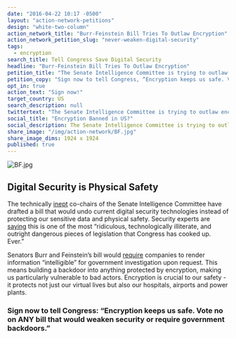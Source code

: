 ```yaml
---
date: "2016-04-22 10:17 -0500"
layout: "action-network-petitions"
design: "white-two-column"
action_network_title: "Burr-Feinstein Bill Tries To Outlaw Encryption"
action_network_petition_slug: "never-weaken-digital-security"
tags:
  - encryption
search_title: Tell Congress Save Digital Security
headline: "Burr-Feinstein Bill Tries To Outlaw Encryption"
petition_title: "The Senate Intelligence Committee is trying to outlaw life-saving security."
petition_copy: "Sign now to tell Congress, “Encryption keeps us safe. Vote no on ANY bill that would weaken security or require government backdoors.”"
opt_in: true
action_text: "Sign now!"
target_country: US
search_description: null
twittertext: "The Senate Intelligence Committee is trying to outlaw encryption. Tell Congress, “Digital security saves lives.”"
social_title: "Encryption Banned in US?"
social_description: The Senate Intelligence Committee is trying to outlaw encryption. Tell Congress to vote NO on any bill that would weaken digital security.
share_image: "/img/action-network/BF.jpg"
share_image_dims: 1924 x 1924
published: true
---
```

![BF.jpg]({{site.baseurl}}/img/action-network/BF.jpg)

## Digital Security is Physical Safety

The technically [inept](http://www.latimes.com/opinion/editorials/la-ed-encryption-back-door-20160420-story.html) co-chairs of the Senate Intelligence Committee have drafted a bill that would undo current digital security technologies instead of protecting our sensitive data and physical safety. Security experts are [saying](http://www.wired.com/2016/04/senates-draft-encryption-bill-privacy-nightmare/) this is one of the most “ridiculous, technologically illiterate, and outright dangerous pieces of legislation that Congress has cooked up. Ever.”

Senators Burr and Feinstein’s bill would [require](http://recode.net/2016/04/14/the-tech-community-is-mobilizing-against-the-burr-feinstein-encryption-bill/) companies to render information “intelligible” for government investigation upon request. This means building a backdoor into anything protected by encryption, making us particularly vulnerable to bad actors. Encryption is crucial to our safety - it protects not just our virtual lives but also our hospitals, airports and power plants.

### Sign now to tell Congress: “Encryption keeps us safe. Vote no on ANY bill that would weaken security or require government backdoors.”
